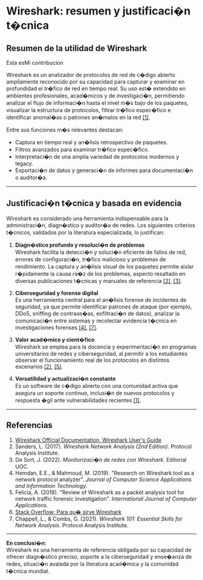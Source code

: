 # Wireshark: resumen y justificaci�n t�cnica

## Resumen de la utilidad de Wireshark

Esta esMi contribucion

Wireshark es un analizador de protocolos de red de c�digo abierto ampliamente reconocido por su capacidad para capturar y examinar en profundidad el tr�fico de red en tiempo real. Su uso est� extendido en ambientes profesionales, acad�micos y de investigaci�n, permitiendo analizar el flujo de informaci�n hasta el nivel m�s bajo de los paquetes, visualizar la estructura de protocolos, filtrar tr�fico espec�fico e identificar anomal�as o patrones an�malos en la red [[1]](#1).

Entre sus funciones m�s relevantes destacan:
- Captura en tiempo real y an�lisis retrospectivo de paquetes.
- Filtros avanzados para examinar tr�fico espec�fico.
- Interpretaci�n de una amplia variedad de protocolos modernos y legacy.
- Exportaci�n de datos y generaci�n de informes para documentaci�n o auditor�a.

---

## Justificaci�n t�cnica y basada en evidencia

Wireshark es considerado una herramienta indispensable para la administraci�n, diagn�stico y auditor�a de redes. Los siguientes criterios t�cnicos, validados por la literatura especializada, lo justifican:

1. **Diagn�stico profundo y resoluci�n de problemas**  
   Wireshark facilita la detecci�n y soluci�n eficiente de fallos de red, errores de configuraci�n, tr�fico malicioso y problemas de rendimiento. La captura y an�lisis visual de los paquetes permite aislar r�pidamente la causa ra�z de los problemas, aspecto resaltado en diversas publicaciones t�cnicas y manuales de referencia [[2]](#2), [[3]](#3).

2. **Ciberseguridad y forense digital**  
   Es una herramienta central para el an�lisis forense de incidentes de seguridad, ya que permite identificar patrones de ataque (por ejemplo, DDoS, sniffing de contrase�as, exfiltraci�n de datos), analizar la comunicaci�n entre sistemas y recolectar evidencia t�cnica en investigaciones forenses [[4]](#4), [[7]](#7).

3. **Valor acad�mico y cient�fico**  
   Wireshark se emplea para la docencia y experimentaci�n en programas universitarios de redes y ciberseguridad, al permitir a los estudiantes observar el funcionamiento real de los protocolos en distintos escenarios [[2]](#2), [[5]](#5).

4. **Versatilidad y actualizaci�n constante**  
   Es un software de c�digo abierto con una comunidad activa que asegura un soporte continuo, inclusi�n de nuevos protocolos y respuesta �gil ante vulnerabilidades recientes [[1]](#1).

---

## Referencias

1. <a id="1"></a> [Wireshark Official Documentation. Wireshark User's Guide](https://www.wireshark.org/docs/wsug_html_chunked/)  
2. <a id="2"></a> Sanders, L. (2017). *Wireshark Network Analysis (2nd Edition)*. Protocol Analysis Institute.  
3. <a id="3"></a> De Sort, J. (2022). *Monitorizaci�n de redes con Wireshark*. Editorial UOC.  
4. <a id="4"></a> Hemdan, E.E., & Mahmoud, M. (2019). "Research on Wireshark tool as a network protocol analyzer". *Journal of Computer Science Applications and Information Technology*.  
5. <a id="5"></a> Felicia, A. (2018). "Review of Wireshark as a packet analysis tool for network traffic forensic investigation". *International Journal of Computer Applications*.  
6. <a id="6"></a> [Stack Overflow: Para qu� sirve Wireshark](https://es.stackoverflow.com/questions/92619/para-qu%C3%A9-sirve-wireshark)  
7. <a id="7"></a> Chappell, L., & Combs, G. (2021). *Wireshark 101: Essential Skills for Network Analysis*. Protocol Analysis Institute.

---

**En conclusi�n:**  
Wireshark es una herramienta de referencia obligada por su capacidad de ofrecer diagn�stico preciso, soporte a la ciberseguridad y ense�anza de redes, situaci�n avalada por la literatura acad�mica y la comunidad t�cnica mundial.
